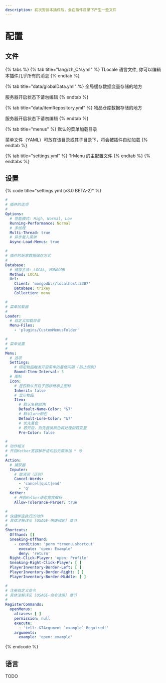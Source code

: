 ```yaml
---
description: 初次安装本插件后，会在插件目录下产生一些文件
---
```


# 配置

## 文件

{% tabs %}
{% tab title="lang/zh\_CN.yml" %}
TLocale 语言文件, 你可以编辑本插件几乎所有的消息
{% endtab %}

{% tab title="data/globalData.yml" %}
全局缓存数据变量存储的地方

服务器开启状态下请勿编辑
{% endtab %}

{% tab title="data/itemRepository.yml" %}
物品仓库数据存储的地方

服务器开启状态下请勿编辑
{% endtab %}

{% tab title="menus" %}
默认的菜单加载目录

菜单文件（YAML）可放在该目录或其子目录下，将会被插件自动加载
{% endtab %}

{% tab title="settings.yml" %}
TrMenu 的主配置文件
{% endtab %}
{% endtabs %}

## 设置

{% code title="settings.yml \(v3.0 BETA-2\)" %}
```yaml
#
# 插件的选项
#
Options:
  # 性能模式: High, Normal, Low
  Running-Performance: Normal
  # 多线程
  Multi-Thread: true
  # 异步载入菜单
  Async-Load-Menus: true

#
# 插件的玩家数据储存方式
#
Database:
  # 储存方法: LOCAL, MONGODB
  Method: LOCAL
  Url:
    Client: 'mongodb://localhost:3307'
    Database: trixey
    Collection: menu

#
# 菜单加载器
#
Loader:
  # 自定义加载目录
  Menu-Files:
    - 'plugins/CustomMenusFolder'

#
# 菜单设置
#
Menu:
  # 选项
  Settings:
    # 绑定物品触发开启菜单的最低间隔 (防止频刷)
    Bound-Item-Interval: 3
  # 图标
  Icon:
    # 是否默认开启子图标继承主图标
    Inherit: false
    # 显示物品
    Item:
      # 默认名称颜色
      Default-Name-Color: "&7"
      # 默认Lore颜色
      Default-Lore-Color: "&7"
      # 优先着色
      # 若开启，则先替换颜色再处理函数变量
      Pre-Color: false

#
# 动作相关
# 开启Kether宽容解析语句后无需添加 * 号
#
Action:
  # 捕获器
  Inputer:
    # 取消词（正则）
    Cancel-Words:
      - 'cancel|quit|end'
      - 'q'
  Kether:
    # 开启Kether语句宽容解析
    Allow-Tolerance-Parser: true

#
# 快捷绑定执行的动作
# 具体注解详见 [USAGE-快捷绑定] 章节
#
Shortcuts:
  Offhand: []
  Sneaking-Offhand:
    - condition: 'perm *trmenu.shortcut'
      execute: 'open: Example'
      deny: 'return'
  Right-Click-Player: 'open: Profile'
  Sneaking-Right-Click-Player: [ ]
  PlayerInventory-Border-Left: [ ]
  PlayerInventory-Border-Right: [ ]
  PlayerInventory-Border-Middle: [ ]

#
# 注册自定义命令
# 具体注解详见 [USAGE-命令注册] 章节
#
RegisterCommands:
  openMenus:
    aliases: [ ]
    permission: null
    execute:
      - 'tell: &7Argument `example` Required!'
    arguments:
      example: 'open: example'
```
{% endcode %}

## 语言

TODO


